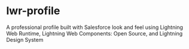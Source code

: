 # lwr-profile
A professional profile built with Salesforce look and feel using Lightning Web Runtime, Lightning Web Components: Open Source, and Lightning Design System

